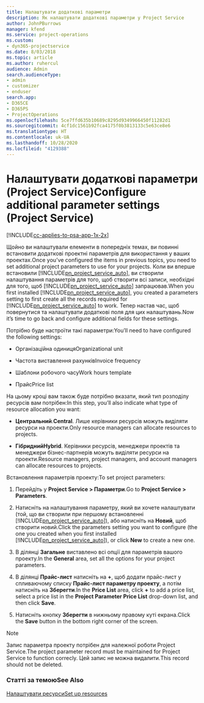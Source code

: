 ```yaml
---
title: Налаштувати додаткові параметри
description: Як налаштувати додаткові параметри у Project Service
author: JohnPBurrows
manager: kfend
ms.service: project-operations
ms.custom:
- dyn365-projectservice
ms.date: 8/03/2018
ms.topic: article
ms.author: ruhercul
audience: Admin
search.audienceType:
- admin
- customizer
- enduser
search.app:
- D365CE
- D365PS
- ProjectOperations
ms.openlocfilehash: 5ce7ffd635b10689c8295d9349966450f11282d1
ms.sourcegitcommit: 4cf1dc1561b92fca4175f0b3813133c5e63ce8e6
ms.translationtype: HT
ms.contentlocale: uk-UA
ms.lasthandoff: 10/28/2020
ms.locfileid: "4129388"
---
```

# <a name="configure-additional-parameter-settings-project-service"></a><span data-ttu-id="06d64-103">Налаштувати додаткові параметри (Project Service)</span><span class="sxs-lookup"><span data-stu-id="06d64-103">Configure additional parameter settings (Project Service)</span></span>

[!INCLUDE[cc-applies-to-psa-app-1x-2x](../includes/cc-applies-to-psa-app-1x-2x.md)]

<span data-ttu-id="06d64-104">Щойно ви налаштували елементи в попередніх темах, ви повинні встановити додаткові проектні параметрів для використання у ваших проектах.</span><span class="sxs-lookup"><span data-stu-id="06d64-104">Once you’ve configured the items in previous topics, you need to set additional project parameters to use for your projects.</span></span> <span data-ttu-id="06d64-105">Коли ви вперше встановили [!INCLUDE[pn_project_service_auto](../includes/pn-project-service-auto.md)], ви створили налаштування параметрів для того, щоб створити всі записи, необхідні для того, щоб [!INCLUDE[pn_project_service_auto](../includes/pn-project-service-auto.md)] запрацював.</span><span class="sxs-lookup"><span data-stu-id="06d64-105">When you first installed [!INCLUDE[pn_project_service_auto](../includes/pn-project-service-auto.md)], you created a parameters setting to first create all the records required for [!INCLUDE[pn_project_service_auto](../includes/pn-project-service-auto.md)] to work.</span></span> <span data-ttu-id="06d64-106">Тепер настав час, щоб повернутися та налаштувати додаткові поля для цих налаштувань.</span><span class="sxs-lookup"><span data-stu-id="06d64-106">Now it’s time to go back and configure additional fields for these settings.</span></span>  
  
 <span data-ttu-id="06d64-107">Потрібно буде настроїти такі параметри:</span><span class="sxs-lookup"><span data-stu-id="06d64-107">You’ll need to have configured the following settings:</span></span>  
  
-   <span data-ttu-id="06d64-108">Організаційна одиниця</span><span class="sxs-lookup"><span data-stu-id="06d64-108">Organizational unit</span></span>  
  
-   <span data-ttu-id="06d64-109">Частота виставлення рахунків</span><span class="sxs-lookup"><span data-stu-id="06d64-109">Invoice frequency</span></span>  
  
-   <span data-ttu-id="06d64-110">Шаблони робочого часу</span><span class="sxs-lookup"><span data-stu-id="06d64-110">Work hours template</span></span>  
  
-   <span data-ttu-id="06d64-111">Прайс</span><span class="sxs-lookup"><span data-stu-id="06d64-111">Price list</span></span>  
 
<span data-ttu-id="06d64-112">На цьому кроці вам також буде потрібно вказати, який тип розподілу ресурсів вам потрібен:</span><span class="sxs-lookup"><span data-stu-id="06d64-112">In this step, you’ll also indicate what type of resource allocation you want:</span></span>  
  
- <span data-ttu-id="06d64-113">**Центральний**.</span><span class="sxs-lookup"><span data-stu-id="06d64-113">**Central**.</span></span> <span data-ttu-id="06d64-114">Лише керівники ресурсів можуть виділяти ресурси на проекти.</span><span class="sxs-lookup"><span data-stu-id="06d64-114">Only resource managers can allocate resources to projects.</span></span>  
  
- <span data-ttu-id="06d64-115">**Гібридний**</span><span class="sxs-lookup"><span data-stu-id="06d64-115">**Hybrid**.</span></span> <span data-ttu-id="06d64-116">Керівники ресурсів, менеджери проектів та менеджери бізнес-партнерів можуть виділяти ресурси на проекти.</span><span class="sxs-lookup"><span data-stu-id="06d64-116">Resource managers, project managers, and account managers can allocate resources to projects.</span></span>  
  
 
<span data-ttu-id="06d64-117">Встановлення параметрів проекту:</span><span class="sxs-lookup"><span data-stu-id="06d64-117">To set project parameters:</span></span>  
  
1. <span data-ttu-id="06d64-118">Перейдіть у **Project Service > Параметри**.</span><span class="sxs-lookup"><span data-stu-id="06d64-118">Go to **Project Service > Parameters**.</span></span>  
  
2. <span data-ttu-id="06d64-119">Натисніть на налаштування параметру, який ви хочете налаштувати (той, що ви створили при першому встановленні [!INCLUDE[pn_project_service_auto](../includes/pn-project-service-auto.md)]), або натисніть на **Новий**, щоб створити новий.</span><span class="sxs-lookup"><span data-stu-id="06d64-119">Click the parameters setting you want to configure (the one you created when you first installed [!INCLUDE[pn_project_service_auto](../includes/pn-project-service-auto.md)]), or click **New** to create a new one.</span></span>  
  
3. <span data-ttu-id="06d64-120">В ділянці **Загальне** виставлено всі опції для параметрів вашого проекту.</span><span class="sxs-lookup"><span data-stu-id="06d64-120">In the **General** area, set all the options for your project parameters.</span></span>  
  
4. <span data-ttu-id="06d64-121">В ділянці **Прайс-лист** натисніть на **+**, щоб додати прайс-лист у спливаючому списку **Прайс-лист параметру проекту**, а потім натисніть на **Зберегти**.</span><span class="sxs-lookup"><span data-stu-id="06d64-121">In the **Price List** area, click **+** to add a price list, select a price list in the **Project Parameter Price List** drop-down list, and then click **Save**.</span></span>  
  
5. <span data-ttu-id="06d64-122">Натисніть кнопку **Зберегти** в нижньому правому куті екрана.</span><span class="sxs-lookup"><span data-stu-id="06d64-122">Click the **Save** button in the bottom right corner of the screen.</span></span>  

> [!NOTE]
> <span data-ttu-id="06d64-123">Запис параметра проекту потрібен для належної роботи Project Service.</span><span class="sxs-lookup"><span data-stu-id="06d64-123">The project parameter record must be maintained for Project Service to function correcly.</span></span> <span data-ttu-id="06d64-124">Цей запис не можна видалити.</span><span class="sxs-lookup"><span data-stu-id="06d64-124">This record should not be deleted.</span></span>

### <a name="see-also"></a><span data-ttu-id="06d64-125">Статті за темою</span><span class="sxs-lookup"><span data-stu-id="06d64-125">See Also</span></span>  
 [<span data-ttu-id="06d64-126">Налаштувати ресурси</span><span class="sxs-lookup"><span data-stu-id="06d64-126">Set up resources</span></span>](../psa/set-up-resources.md)
